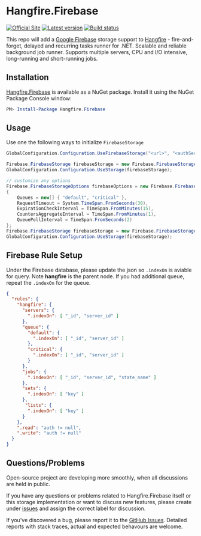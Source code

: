 # Hangfire.Firebase

[![Official Site](https://img.shields.io/badge/site-hangfire.io-blue.svg)](http://hangfire.io)
[![Latest version](https://img.shields.io/nuget/v/Hangfire.Firebase.svg)](https://www.nuget.org/packages/Hangfire.Firebase)
[![Build status](https://ci.appveyor.com/api/projects/status/8bail001djs64inu?svg=true)](https://ci.appveyor.com/project/imranmomin/hangfire-firebase)

This repo will add a [Google Firebase](https://firebase.google.com) storage support to [Hangfire](http://hangfire.io) - fire-and-forget, delayed and recurring tasks runner for .NET. Scalable and reliable background job runner. Supports multiple servers, CPU and I/O intensive, long-running and short-running jobs.

## Installation

[Hangfire.Firebase](https://www.nuget.org/packages/Hangfire.Firebase) is available as a NuGet package. Install it using the NuGet Package Console window:

```powershell
PM> Install-Package Hangfire.Firebase
```

## Usage

Use one the following ways to initialize `FirebaseStorage`

```csharp
GlobalConfiguration.Configuration.UseFirebaseStorage("<url>", "<authSecret>");

Firebase.FirebaseStorage firebaseStorage = new Firebase.FirebaseStorage("<url>", "<authSecret>");
GlobalConfiguration.Configuration.UseStorage(firebaseStorage);

// customize any options
Firebase.FirebaseStorageOptions firebaseOptions = new Firebase.FirebaseStorageOptions
{
    Queues = new[] { "default", "critical" },
    RequestTimeout = System.TimeSpan.FromSeconds(30),
    ExpirationCheckInterval = TimeSpan.FromMinutes(15),
    CountersAggregateInterval = TimeSpan.FromMinutes(1),
    QueuePollInterval = TimeSpan.FromSeconds(2)
};
Firebase.FirebaseStorage firebaseStorage = new Firebase.FirebaseStorage("<url>", "<authSecret>", firebaseOptions);
GlobalConfiguration.Configuration.UseStorage(firebaseStorage);
```

## Firebase Rule Setup

Under the Firebase database, please update the json so `.indexOn` is aviable for query. Note **hangfire** is the parent node. If you had additional queue, repeat the `.indexOn` for the queue.

```json
{
  "rules": {
    "hangfire": {
      "servers": {
        ".indexOn": [ "_id", "server_id" ]
      },
      "queue": {
        "default": {
          ".indexOn": [ "_id", "server_id" ]
        },
        "critical": {
          ".indexOn": [ "_id", "server_id" ]
        }
      },
      "jobs": {
        ".indexOn": [ "_id", "server_id", "state_name" ]
      },
      "sets": {
        ".indexOn": [ "key" ]
      },
       "lists": {
        ".indexOn": [ "key" ]
      }
    },
    ".read": "auth != null",
    ".write": "auth != null"
  }
}
```

## Questions/Problems

Open-source project are developing more smoothly, when all discussions are held in public.

If you have any questions or problems related to Hangfire.Firebase itself or this storage implementation or want to discuss new features, please create under [issues](https://github.com/imranmomin/Hangfire.Firebase/issues/new) and assign the correct label for discussion.

If you've discovered a bug, please report it to the [GitHub Issues](https://github.com/imranmomin/Hangfire.Firebase/pulls). Detailed reports with stack traces, actual and expected behavours are welcome.